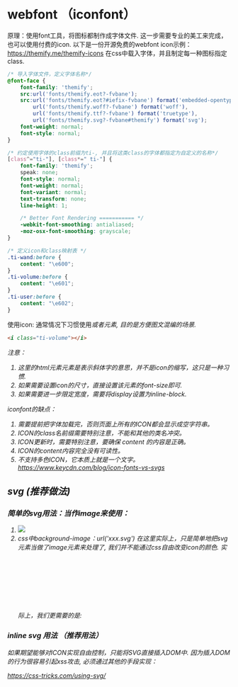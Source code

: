# webfont （iconfont）
原理：使用font工具，将图标都制作成字体文件.
这一步需要专业的美工来完成，也可以使用付费的icon.
以下是一份开源免费的webfont icon示例：
https://themify.me/themify-icons
在css中载入字体，并且制定每一种图标指定class.
```css
/* 导入字体文件，定义字体名称*/
@font-face {
	font-family: 'themify';
	src:url('fonts/themify.eot?-fvbane');
	src:url('fonts/themify.eot?#iefix-fvbane') format('embedded-opentype'),
		url('fonts/themify.woff?-fvbane') format('woff'),
		url('fonts/themify.ttf?-fvbane') format('truetype'),
		url('fonts/themify.svg?-fvbane#themify') format('svg');
	font-weight: normal;
	font-style: normal;
}

/* 约定使用字体的class前缀为ti-, 并且将这类class的字体都指定为自定义的名称*/
[class^="ti-"], [class*=" ti-"] {
	font-family: 'themify';
	speak: none;
	font-style: normal;
	font-weight: normal;
	font-variant: normal;
	text-transform: none;
	line-height: 1;

	/* Better Font Rendering =========== */
	-webkit-font-smoothing: antialiased;
	-moz-osx-font-smoothing: grayscale;
}

/* 定义icon和class映射表 */
.ti-wand:before {
	content: "\e600";
}
.ti-volume:before {
	content: "\e601";
}
.ti-user:before {
	content: "\e602";
}

```
使用icon: 通常情况下习惯使用<i>或者<span>元素, 目的是方便图文混编的场景.
```html
<i class="ti-volume"></i>
```
注意：
1. 这里的html元素<i>元素是表示斜体字的意思，并不是icon的缩写，这只是一种习惯.
2. 如果需要设置icon的尺寸，直接设置该元素的font-size即可.
3. 如果需要进一步限定宽度，需要将display设置为inline-block.

iconfont的缺点：
1. 需要提前把字体加载完，否则页面上所有的ICON都会显示成空字符串。
2. ICON的class名前缀需要特别注意，不能和其他的类名冲突。
3. ICON更新时，需要特别注意，要确保 content 的内容是正确。
4. ICON的content内容完全没有可读性。
5. 不支持多色ICON，它本质上就是一个文字。
https://www.keycdn.com/blog/icon-fonts-vs-svgs


## svg (推荐做法)
### 简单的svg用法：当作image来使用：
1. <image src="xxx.svg">
2. css中background-image：url('xxx.svg')
在这里实际上，只是简单地把svg元素当做了image元素来处理了, 我们并不能通过css自由改变icon的颜色. 实际上，我们更需要的是: <svg src="xxx.svg">, 但实际上这样是html禁止的.
原因如下，因为svg是以xml的形式展现的，如果通过src的方式直接插入到DOM中，会有严重的安全隐患.
恶意svg会在内容中插入<script/>脚本，引发xss攻击.

### inline svg 用法 （推荐用法）
如果期望能够对ICON实现自由控制，只能将SVG直接插入DOM中.
因为插入DOM的行为很容易引起xss攻击, 必须通过其他的手段实现：









https://css-tricks.com/using-svg/



